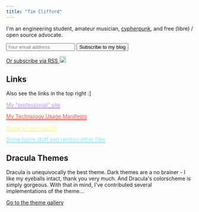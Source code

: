 ```yaml
---
title: "Tim Clifford"
---
```


I'm an engineering student, amateur musician,
[cypherpunk](/documents/cypherpunks-manifesto.html), and free (libre) / open
source advocate.

<div class="blog-updates-small">
  <form method="post" action="/subscribe.php" class="form">
   <input type="email" name="email" placeholder="Your email address"/>
   <input type="submit" name="email-button" value="Subscribe to my blog"/>
  </form>
</div>

<a href="/blog/rss.xml">Or subscribe via RSS <img style="height: 18px" src="/rss.svg" alt="RSS feed logo"/></a>

## Links

Also see the links in the top right :]

<p><a style="color: #bd93f9; border-bottom: 2px solid #bd93f9" href="https://www.cl.cam.ac.uk/~tc565">My “professional” site</a></p>
<p><a style="color: #ff5555; border-bottom: 2px solid #ff5555" href="/documents/technology-usage-manifesto.html">My Technology Usage Manifesto</a></p>
<p><a style="color: #f1fa8c; border-bottom: 2px solid #f1fa8c" href="/projects/">Some of my projects</a></p>
<p><a style="color: #8be9fd; border-bottom: 2px solid #8be9fd" href="https://files.clifford.lol/">Some funny stuff and random other files</a></p>

## Dracula Themes

Dracula is unequivocally the best theme. Dark themes are a no brainer -
I like my eyeballs intact, thank you very much. And Dracula's
colorscheme is simply gorgeous. With that in mind, I've contributed
several implementations of the theme...

[Go to the theme gallery](/dracula/)

